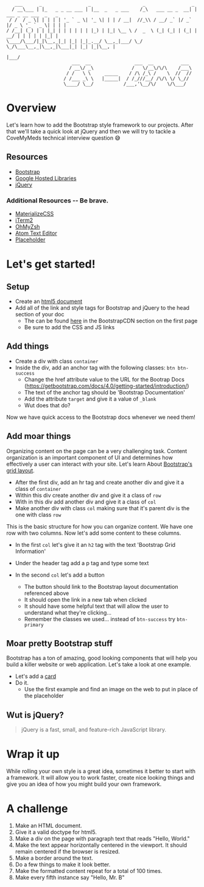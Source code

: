 ```
   ___      _                 _                   _                 _
  / __\___ | |_   _ _ __ ___ | |__  _   _ ___    /_\   ___ __ _  __| | ___ _ __ ___  _   _
 / /  / _ \| | | | | '_ ` _ \| '_ \| | | / __|  //_\\ / __/ _` |/ _` |/ _ \ '_ ` _ \| | | |
/ /__| (_) | | |_| | | | | | | |_) | |_| \__ \ /  _  \ (_| (_| | (_| |  __/ | | | | | |_| |
\____/\___/|_|\__,_|_| |_| |_|_.__/ \__,_|___/ \_/ \_/\___\__,_|\__,_|\___|_| |_| |_|\__, |
                                                                                     |___/
                        ___  __                ___  __          ___
                       / __\/ _\              /   \/__\/\/\    /___\
                      / /   \ \     _____    / /\ /_\ /    \  //  //
                     / /___ _\ \   |_____|  / /_///__/ /\/\ \/ \_//
                     \____/ \__/           /___,'\__/\/    \/\___/
```
# Overview

Let's learn how to add the Bootstrap style framework to our projects. After that we'll take a quick
look at jQuery and then we will try to tackle a CoveMyMeds technical interview question 😅

## Resources

- [Bootstrap](https://getbootstrap.com/)
- [Google Hosted Libraries](https://developers.google.com/speed/libraries/)
- [jQuery](https://jquery.com/)

### Additional Resources -- Be brave.

- [MaterializeCSS](http://materializecss.com/)
- [iTerm2](https://www.iterm2.com/)
- [OhMyZsh](https://github.com/robbyrussell/oh-my-zsh)
- [Atom Text Editor](https://atom.io/)
- [Placeholder](https://placeholder.com/)

# Let's get started!

## Setup

- Create an [html5 document](https://www.w3schools.com/html/html5_intro.asp)
- Add all of the link and style tags for Bootstrap and jQuery to the head section of your doc
  - The can be found [here](https://getbootstrap.com/) in the BootstrapCDN section on the first page
  - Be sure to add the CSS and JS links

## Add things

- Create a div with class `container`
- Inside the div, add an anchor tag with the following classes: `btn btn-success`
  - Change the href attribute value to the URL for the Bootrap Docs (https://getbootstrap.com/docs/4.0/getting-started/introduction/)
  - The text of the anchor tag should be 'Bootstrap Documentation'
  - Add the attribute `target` and give it a value of `_blank`
  - Wut does that do?

Now we have quick access to the Bootstrap docs whenever we need them!

## Add moar things

Organizing content on the page can be a very challenging task. Content organization is an important
component of UI and determines how effectively a user can interact with your site. Let's learn About
[Bootstrap's grid layout](https://getbootstrap.com/docs/4.0/layout/overview/).

- After the first div, add an hr tag and create another div and give it a class of `container`
- Within this div create another div and give it a class of `row`
- With in this div add another div and give it a class of `col`
- Make another div with class `col` making sure that it's parent div is the one with class `row`

This is the basic structure for how you can organize content. We have one row with two columns. Now
let's add some content to these columns.

- In the first `col` let's give it an `h2` tag with the text 'Bootstrap Grid Information'
- Under the header tag add a p tag and type some text

- In the second `col` let's add a button
  - The button should link to the Bootstrap layout documentation referenced above
  - It should open the link in a new tab when clicked
  - It should have some helpful text that will allow the user to understand what they're clicking...
  - Remember the classes we used... instead of `btn-success` try `btn-primary`

## Moar pretty Bootstrap stuff

Bootstrap has a ton of amazing, good looking components that will help you build a killer website or
web application. Let's take a look at one example.

- Let's add a [card](https://getbootstrap.com/docs/4.0/components/card/)
- Do it.
  - Use the first example and find an image on the web to put in place of the placeholder

## Wut is jQuery?

> jQuery is a fast, small, and feature-rich JavaScript library.

# Wrap it up

While rolling your own style is a great idea, sometimes it better to start with a framework. It will
allow you to work faster, create nice looking things and give you an idea of how you might build your
own framework.

# A challenge

1. Make an HTML document.
2. Give it a valid doctype for html5.
3. Make a div on the page with paragraph text that reads "Hello, World."
4. Make the text appear horizontally centered in the viewport. It should remain centered if the browser is resized.
5. Make a border around the text.
6. Do a few things to make it look better.
7. Make the formatted content repeat for a total of 100 times.
8. Make every fifth instance say "Hello, Mr. B"
